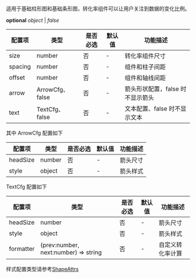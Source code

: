 适用于基础柱形图和基础条形图，转化率组件可以让用户关注到数据的变化比例。

<description>**optional** _object_ | _false_</description>

| 配置项  | 类型            | 是否必选 | 默认值 | 功能描述                         |
| ------- | --------------- | -------- | ------ | -------------------------------- |
| size    | number          | 否       | -      | 转化率组件尺寸                   |
| spacing | number          | 否       | -      | 组件和柱子间距                   |
| offset  | number          | 否       | -      | 组件和轴线间距                   |
| arrow   | ArrowCfg、false | 否       | -      | 箭头形状配置，false 时不显示箭头 |
| text    | TextCfg、false  | 否       | -      | 文本配置、false 时不显示文本     |

其中 ArrowCfg 配置如下

| 配置项   | 类型   | 是否必选 | 默认值 | 功能描述 |
| -------- | ------ | -------- | ------ | -------- |
| headSize | number | 否       | -      | 箭头尺寸 |
| style    | object | 否       | -      | 箭头样式 |

TextCfg 配置如下

| 配置项    | 类型                                 | 是否必选 | 默认值 | 功能描述         |
| --------- | ------------------------------------ | -------- | ------ | ---------------- |
| headSize  | number                               | 否       | -      | 箭头尺寸         |
| style     | object                               | 否       | -      | 箭头样式         |
| formatter | (prev:number, next:number) => string | 否       | -      | 自定义转化率计算 |

样式配置类型请参考[ShapeAttrs](/en/docs/api/shape/shape-attrs)
